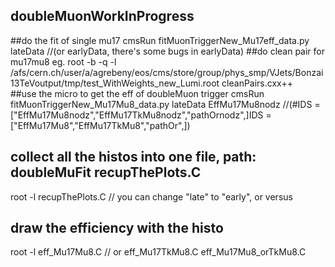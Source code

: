 ## doubleMuonWorkInProgress
##do the fit of single mu17
cmsRun fitMuonTriggerNew_Mu17eff_data.py  lateData  //(or earlyData, there's some bugs in earlyData)
##do clean pair for mu17mu8 eg.
root -b -q -l  /afs/cern.ch/user/a/agrebeny/eos/cms/store/group/phys_smp/VJets/Bonzai13TeVoutput/tmp/test_WithWeights_new_Lumi.root cleanPairs.cxx++  
##use the micro to get the eff of doubleMuon trigger
cmsRun fitMuonTriggerNew_Mu17Mu8_data.py lateData EffMu17Mu8nodz //(#IDS = ["EffMu17Mu8nodz","EffMu17TkMu8nodz","pathOrnodz",]IDS = ["EffMu17Mu8","EffMu17TkMu8","pathOr",])
## collect all the histos into one file, path: doubleMuFit recupThePlots.C
root -l recupThePlots.C   // you can change "late" to "early", or versus
## draw the efficiency with the histo 
root -l eff_Mu17Mu8.C // or eff_Mu17TkMu8.C eff_Mu17Mu8_orTkMu8.C


